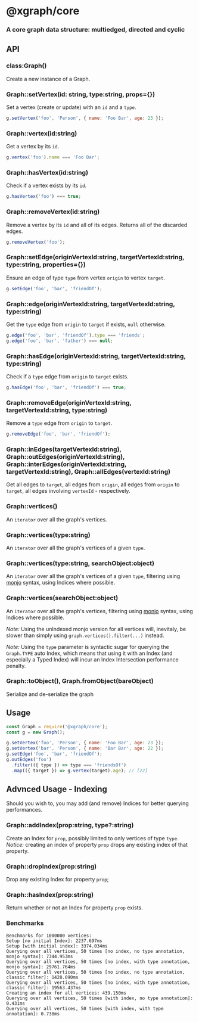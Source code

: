 # @xgraph/core

### A core graph data structure: multiedged, directed and cyclic

## API

### class:Graph()

Create a new instance of a Graph.

### Graph::setVertex(id: string, type:string, props={})

Set a vertex (create or update) with an `id` and a `type`.

```js
g.setVertex('foo', 'Person', { name: 'Foo Bar', age: 23 });
```

### Graph::vertex(id:string)

Get a vertex by its `id`.

```js
g.vertex('foo').name === 'Foo Bar';
```

### Graph::hasVertex(id:string)

Check if a vertex exists by its `id`.

```js
g.hasVertex('foo') === true;
```

### Graph::removeVertex(id:string)

Remove a vertex by its `id` and all of its edges.
Returns all of the discarded edges.

```js
g.removeVertex('foo');
```

### Graph::setEdge(originVertexId:string, targetVertexId:string, type:string, properties={})

Ensure an edge of type `type` from vertex `origin` to vertex `target`.

```js
g.setEdge('foo', 'bar', 'friendOf');
```

### Graph::edge(originVertexId:string, targetVertexId:string, type:string)

Get the `type` edge from `origin` to `target` if exists, `null` otherwise.

```js
g.edge('foo', 'bar', 'friendOf').type === 'friends';
g.edge('foo', 'bar', 'father') === null;
```

### Graph::hasEdge(originVertexId:string, targetVertexId:string, type:string)

Check if a `type` edge from `origin` to `target` exists.

```js
g.hasEdge('foo', 'bar', 'friendOf') === true;
```

### Graph::removeEdge(originVertexId:string, targetVertexId:string, type:string)

Remove a `type` edge from `origin` to `target`.

```js
g.removeEdge('foo', 'bar', 'friendOf');
```

### Graph::inEdges(targetVertexId:string), Graph::outEdges(originVertexId:string), Graph::interEdges(originVertexId:string, targetVertexId:string), Graph::allEdges(vertexId:string)

Get all edges to `target`, all edges from `origin`, all edges from `origin` to `target`, all edges involving `vertexId` - respectively.

### Graph::vertices()

An `iterator` over all the graph's vertices.

### Graph::vertices(type:string)

An `iterator` over all the graph's vertices of a given `type`.

### Graph::vertices(type:string, searchObject:object)

An `iterator` over all the graph's vertices of a given `type`, filtering using [monjo](https://github.com/oakfang/monjo) syntax, using Indices where possible.

### Graph::vertices(searchObject:object)

An `iterator` over all the graph's vertices, filtering using [monjo](https://github.com/oakfang/monjo) syntax, using Indices where possible.

*Note:* Using the unIndexed monjo version for all vertices will, inevitaly, be slower than simply using `graph.vertices().filter(...)` instead.

*Note:* Using the `type` parameter is syntactic sugar for querying the `Graph.TYPE` auto Index, which means that using it with an Index (and especially a Typed Index) will incur an Index Intersection performance penalty.

### Graph::toObject(), Graph.fromObject(bareObject)

Serialize and de-serialize the graph

## Usage

```js
const Graph = require('@xgraph/core');
const g = new Graph();

g.setVertex('foo', 'Person', { name: 'Foo Bar', age: 23 });
g.setVertex('bar', 'Person', { name: 'Bar Bar', age: 22 });
g.setEdge('foo', 'bar', 'friendOf');
g.outEdges('foo')
  .filter(({ type }) => type === 'friendsOf')
  .map(({ target }) => g.vertex(target).age); // [22]
```

## Advnced Usage - Indexing

Should you wish to, you may add (and remove) Indices for better querying performances.

### Graph::addIndex(prop:string, type?:string)

Create an Index for `prop`, possibly limited to only vertices of type `type`.
_Notice:_ creating an index of property `prop` drops any existing index of that property.

### Graph::dropIndex(prop:string)

Drop any existing Index for property `prop`;

### Graph::hasIndex(prop:string)

Return whether or not an Index for property `prop` exists.

### Benchmarks

```
Benchmarks for 1000000 vertices:
Setup [no initial Index]: 2237.697ms
Setup [with initial index]: 3374.034ms
Querying over all vertices, 50 times [no index, no type annotation, monjo syntax]: 7344.953ms
Querying over all vertices, 50 times [no index, with type annotation, monjo syntax]: 29761.764ms
Querying over all vertices, 50 times [no index, no type annotation, classic filter]: 1428.090ms
Querying over all vertices, 50 times [no index, with type annotation, classic filter]: 19563.437ms
Creating an index for all vertices: 439.150ms
Querying over all vertices, 50 times [with index, no type annotation]: 0.431ms
Querying over all vertices, 50 times [with index, with type annotation]: 0.738ms
```
